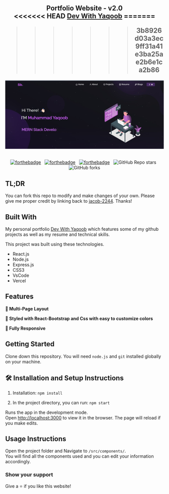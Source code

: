 <h2 align="center">
  Portfolio Website - v2.0<br/>
<<<<<<< HEAD
  <a href="https://yaqoobportfolio.vercel.app/" target="_blank">Dev With Yaqoob</a>
=======
 
>>>>>>> 3b8926d03a3ec9ff31a41e3ba25ae2b6e1ca2b86
</h2>
<div align="center">
  <img alt="Demo" src="./Images/portfolio.jpeg" />
</div>

<br/>

<center>

[![forthebadge](https://forthebadge.com/images/badges/built-with-love.svg)](https://forthebadge.com) &nbsp;
[![forthebadge](https://forthebadge.com/images/badges/made-with-javascript.svg)](https://forthebadge.com) &nbsp;
[![forthebadge](https://forthebadge.com/images/badges/open-source.svg)](https://forthebadge.com) &nbsp;
![GitHub Repo stars](https://img.shields.io/github/stars/jacob-2244/Portfolio_Website?color=red&logo=github&style=for-the-badge) &nbsp;
![GitHub forks](https://img.shields.io/github/forks/jacob-2244/Portfolio_Website?color=red&logo=github&style=for-the-badge)

</center>

<!-- <h3 align="center">
    🔹
    <a href="https://github.com/jacob-2244/Portfolio_Website/issues">Report Bug</a> &nbsp; &nbsp;
    🔹
    <a href="https://github.com/jacob-2244/Portfolio_Website/issues">Request Feature</a>
</h3> -->

## TL;DR

You can fork this repo to modify and make changes of your own. Please give me proper credit by linking back to [jacob-2244](github.com/jacob-2244/Portfolio_Website). Thanks!

## Built With

My personal portfolio <a href="https://yaqoobportfolio.vercel.app/" target="_blank">Dev With Yaqoob</a> which features some of my github projects as well as my resume and technical skills.<br/>

This project was built using these technologies.

- React.js
- Node.js
- Express.js
- CSS3
- VsCode
- Vercel

## Features

**📖 Multi-Page Layout**

**🎨 Styled with React-Bootstrap and Css with easy to customize colors**

**📱 Fully Responsive**

## Getting Started

Clone down this repository. You will need `node.js` and `git` installed globally on your machine.

## 🛠 Installation and Setup Instructions

1. Installation: `npm install`

2. In the project directory, you can run: `npm start`

Runs the app in the development mode.\
Open [http://localhost:3000](http://localhost:3000) to view it in the browser.
The page will reload if you make edits.

## Usage Instructions

Open the project folder and Navigate to `/src/components/`. <br/>
You will find all the components used and you can edit your information accordingly.

### Show your support

Give a ⭐ if you like this website!